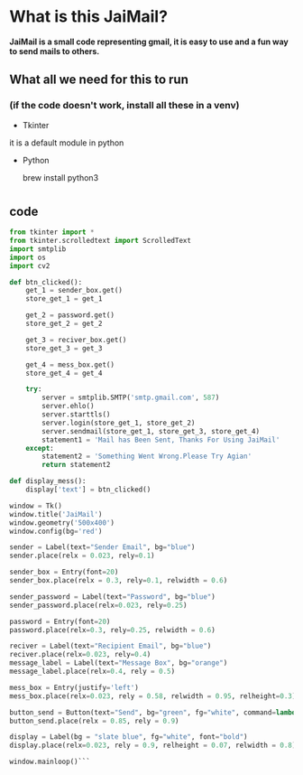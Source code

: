# What is this JaiMail?
**JaiMail is a small code representing gmail, it is easy to use and a fun way to send mails to others.**

## What all we need for this to run
### (if the code doesn't work, install all these in a venv)
- Tkinter

it is a default module in python

- Python
    
    brew install python3

#
## code

```python
from tkinter import *
from tkinter.scrolledtext import ScrolledText
import smtplib
import os
import cv2

def btn_clicked():
    get_1 = sender_box.get()
    store_get_1 = get_1

    get_2 = password.get()
    store_get_2 = get_2

    get_3 = reciver_box.get()
    store_get_3 = get_3

    get_4 = mess_box.get()
    store_get_4 = get_4

    try:
        server = smtplib.SMTP('smtp.gmail.com', 587)
        server.ehlo()
        server.starttls()
        server.login(store_get_1, store_get_2)
        server.sendmail(store_get_1, store_get_3, store_get_4)
        statement1 = 'Mail has Been Sent, Thanks For Using JaiMail'
    except:
        statement2 = 'Something Went Wrong.Please Try Agian'
        return statement2

def display_mess():
    display['text'] = btn_clicked()

window = Tk()
window.title('JaiMail')
window.geometry('500x400')
window.config(bg='red')

sender = Label(text="Sender Email", bg="blue")
sender.place(relx = 0.023, rely=0.1)

sender_box = Entry(font=20)
sender_box.place(relx = 0.3, rely=0.1, relwidth = 0.6)

sender_password = Label(text="Password", bg="blue")
sender_password.place(relx=0.023, rely=0.25)

password = Entry(font=20)
password.place(relx=0.3, rely=0.25, relwidth = 0.6)

reciver = Label(text="Recipient Email", bg="blue")
reciver.place(relx=0.023, rely=0.4)
message_label = Label(text="Message Box", bg="orange")
message_label.place(relx=0.4, rely = 0.5)

mess_box = Entry(justify='left')
mess_box.place(relx=0.023, rely = 0.58, relwidth = 0.95, relheight=0.3)

button_send = Button(text="Send", bg="green", fg="white", command=lambda:display_mess(btn_clicked()))
button_send.place(relx = 0.85, rely = 0.9)

display = Label(bg = "slate blue", fg="white", font="bold")
display.place(relx=0.023, rely = 0.9, relheight = 0.07, relwidth = 0.8)

window.mainloop()```
